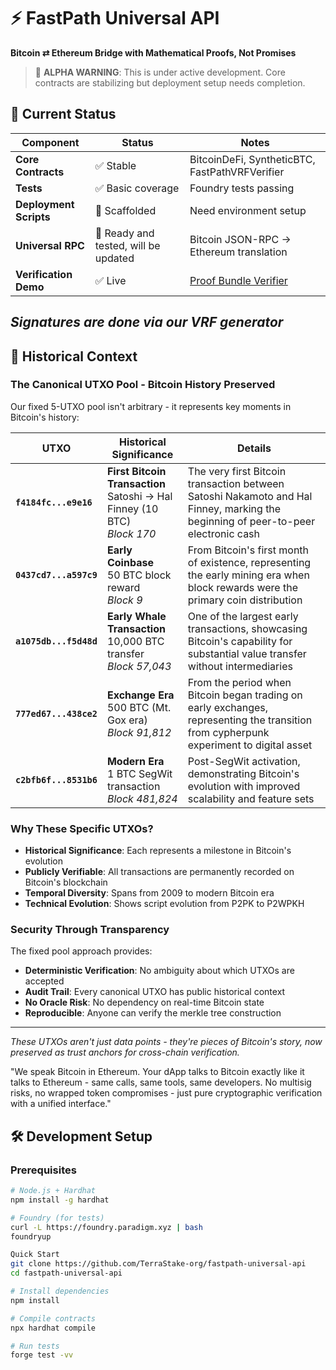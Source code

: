 # ⚡ FastPath Universal API

**Bitcoin ⇄ Ethereum Bridge with Mathematical Proofs, Not Promises**

> 🚧 **ALPHA WARNING**: This is under active development. Core contracts are stabilizing but deployment setup needs completion.

## 🎯 Current Status

| Component | Status | Notes |
|-----------|---------|-------|
| **Core Contracts** | ✅ Stable | BitcoinDeFi, SyntheticBTC, FastPathVRFVerifier |
| **Tests** | ✅ Basic coverage | Foundry tests passing |
| **Deployment Scripts** | 🚧 Scaffolded | Need environment setup |
| **Universal RPC** | 🔮 Ready and tested, will be updated | Bitcoin JSON-RPC → Ethereum translation |
| **Verification Demo** | ✅ Live | [Proof Bundle Verifier](https://terrastake-org.github.io/proof-bundle-verifier-/proof-bundle-verifier.html) |

*Signatures are done via our VRF generator*
------------------------------------------------------------------------------
## 📜 Historical Context

### The Canonical UTXO Pool - Bitcoin History Preserved

Our fixed 5-UTXO pool isn't arbitrary - it represents key moments in Bitcoin's history:

| UTXO | Historical Significance | Details |
|------|------------------------|---------|
| **`f4184fc...e9e16`** | **First Bitcoin Transaction**<br>Satoshi → Hal Finney (10 BTC)<br>*Block 170* | The very first Bitcoin transaction between Satoshi Nakamoto and Hal Finney, marking the beginning of peer-to-peer electronic cash |
| **`0437cd7...a597c9`** | **Early Coinbase**<br>50 BTC block reward<br>*Block 9* | From Bitcoin's first month of existence, representing the early mining era when block rewards were the primary coin distribution |
| **`a1075db...f5d48d`** | **Early Whale Transaction**<br>10,000 BTC transfer<br>*Block 57,043* | One of the largest early transactions, showcasing Bitcoin's capability for substantial value transfer without intermediaries |
| **`777ed67...438ce2`** | **Exchange Era**<br>500 BTC (Mt. Gox era)<br>*Block 91,812* | From the period when Bitcoin began trading on early exchanges, representing the transition from cypherpunk experiment to digital asset |
| **`c2bfb6f...8531b6`** | **Modern Era**<br>1 BTC SegWit transaction<br>*Block 481,824* | Post-SegWit activation, demonstrating Bitcoin's evolution with improved scalability and feature sets |

### Why These Specific UTXOs?

- **Historical Significance**: Each represents a milestone in Bitcoin's evolution
- **Publicly Verifiable**: All transactions are permanently recorded on Bitcoin's blockchain
- **Temporal Diversity**: Spans from 2009 to modern Bitcoin era
- **Technical Evolution**: Shows script evolution from P2PK to P2WPKH

### Security Through Transparency

The fixed pool approach provides:
- **Deterministic Verification**: No ambiguity about which UTXOs are accepted
- **Audit Trail**: Every canonical UTXO has public historical context
- **No Oracle Risk**: No dependency on real-time Bitcoin state
- **Reproducible**: Anyone can verify the merkle tree construction

---

*These UTXOs aren't just data points - they're pieces of Bitcoin's story, now preserved as trust anchors for cross-chain verification.*

"We speak Bitcoin in Ethereum. Your dApp talks to Bitcoin exactly like it talks to Ethereum - same calls, same tools, same developers. 
No multisig risks, no wrapped token compromises - just pure cryptographic verification with a unified interface."

## 🛠️ Development Setup

### Prerequisites
```bash
# Node.js + Hardhat
npm install -g hardhat

# Foundry (for tests)
curl -L https://foundry.paradigm.xyz | bash
foundryup

Quick Start
git clone https://github.com/TerraStake-org/fastpath-universal-api
cd fastpath-universal-api

# Install dependencies
npm install

# Compile contracts
npx hardhat compile

# Run tests
forge test -vv


